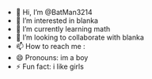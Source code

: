 - 👋 Hi, I’m @BatMan3214
- 👀 I’m interested in blanka
- 🌱 I’m currently learning math
- 💞️ I’m looking to collaborate with blanka
- 📫 How to reach me :
- 😄 Pronouns: im a boy
- ⚡ Fun fact: i like girls

<!---
BatMan3214/BatMan3214 is a ✨ special ✨ repository because its `README.md` (this file) appears on your GitHub profile.
You can click the Preview link to take a look at your changes.
--->
